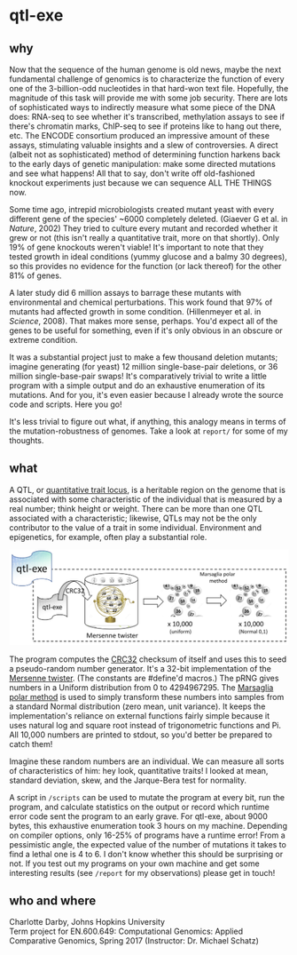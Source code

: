 # qtl-exe

## why
Now that the sequence of the human genome is old news, maybe the next fundamental challenge of genomics is to characterize the function of every one of the 3-billion-odd nucleotides in that hard-won text file. Hopefully, the magnitude of this task will provide me with some job security. There are lots of sophisticated ways to indirectly measure what some piece of the DNA does: RNA-seq to see whether it's transcribed, methylation assays to see if there's chromatin marks, ChIP-seq to see if proteins like to hang out there, etc. The ENCODE consortium produced an impressive amount of these assays, stimulating valuable insights and a slew of controversies. A direct (albeit not as sophisticated) method of determining function harkens back to the early days of genetic manipulation: make some directed mutations and see what happens! All that to say, don't write off old-fashioned knockout experiments just because we can sequence ALL THE THINGS now.

Some time ago, intrepid microbiologists created mutant yeast with every different gene of the species' ~6000 completely deleted. (Giaever G et al. in _Nature_, 2002) They tried to culture every mutant and recorded whether it grew or not (this isn't really a quantitative trait, more on that shortly). Only 19% of gene knockouts weren't viable! It's important to note that they tested growth in ideal conditions (yummy glucose and a balmy 30 degrees), so this provides no evidence for the function (or lack thereof) for the other 81% of genes.   

A later study did 6 million assays to barrage these mutants with environmental and chemical perturbations. This work found that 97% of mutants had affected growth in some condition. (Hillenmeyer et al. in _Science_, 2008). That makes more sense, perhaps. You'd expect all of the genes to be useful for something, even if it's only obvious in an obscure or extreme condition.  

It was a substantial project just to make a few thousand deletion mutants; imagine generating (for yeast) 12 million single-base-pair deletions, or 36 million single-base-pair swaps! It's comparatively trivial to write a little program with a simple output and do an exhaustive enumeration of its mutations. And for you, it's even easier because I already wrote the source code and scripts. Here you go!  

It's less trivial to figure out what, if anything, this analogy means in terms of the mutation-robustness of genomes. Take a look at `report/` for some of my thoughts.

## what

A QTL, or [quantitative trait locus](https://en.wikipedia.org/wiki/Quantitative_trait_locus), is a heritable region on the genome that is associated with some characteristic of the individual that is measured by a real number; think height or weight. There can be more than one QTL associated with a characteristic; likewise, QTLs may not be the only contributor to the value of a trait in some individual. Environment and epigenetics, for example, often play a substantial role.  

![whatitdoes](img/whatitdoes.png)

The program computes the [CRC32](https://en.wikipedia.org/wiki/Cyclic_redundancy_check) checksum of itself and uses this to seed a pseudo-random number generator. It's a 32-bit implementation of the [Mersenne twister](https://en.wikipedia.org/wiki/Mersenne_Twister). (The constants are #define'd macros.) The pRNG gives numbers in a Uniform distribution from 0 to 4294967295. The [Marsaglia polar method](https://en.wikipedia.org/wiki/Marsaglia_polar_method) is used to simply transform these numbers into samples from a standard Normal distribution (zero mean, unit variance). It keeps the implementation's reliance on external functions fairly simple because it uses natural log and square root instead of trigonometric functions and Pi. All 10,000 numbers are printed to stdout, so you'd better be prepared to catch them!  

Imagine these random numbers are an individual. We can measure all sorts of characteristics of him: hey look, quantitative traits! I looked at mean, standard deviation, skew, and the Jarque-Bera test for normality.  

A script in `/scripts` can be used to mutate the program at every bit, run the program, and calculate statistics on the output or record which runtime error code sent the program to an early grave. For qtl-exe, about 9000 bytes, this exhaustive enumeration took 3 hours on my machine. 
Depending on compiler options, only 16-25% of programs have a runtime error! From a pessimistic angle, the expected value of the number of mutations it takes to find a lethal one is 4 to 6. I don't know whether this should be surprising or not. If you test out my programs on your own machine and get some interesting results (see `/report` for my observations) please get in touch!  

## who and where
Charlotte Darby, Johns Hopkins University  
Term project for EN.600.649: Computational Genomics: Applied Comparative Genomics, Spring 2017 (Instructor: Dr. Michael Schatz)